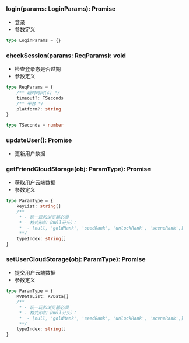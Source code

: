 ### **login(params: LoginParams): Promise**
- 登录
- 参数定义

```typescript
type LoginParams = {}

```


### **checkSession(params: ReqParams): void**
- 检查登录态是否过期
- 参数定义

```typescript
type ReqParams = {
	/** 超时时间(s) */
	timeout?: TSeconds
	/** 平台 */
	platform?: string
}

```


```typescript
type TSeconds = number

```


### **updateUser(): Promise**
- 更新用户数据


### **getFriendCloudStorage(obj: ParamType): Promise**
- 获取用户云端数据
- 参数定义

```typescript
type ParamType = {
	keyList: string[]
	/**
	 * - 玩一玩和浏览器必须
	 * - 格式形如（null开头）：
	 * 	- [null, 'goldRank', 'seedRank', 'unlockRank', 'sceneRank',]
	 **/
	typeIndex: string[]
}

```


### **setUserCloudStorage(obj: ParamType): Promise**
- 提交用户云端数据
- 参数定义

```typescript
type ParamType = {
	KVDataList: KVData[]
	/**
	 * - 玩一玩和浏览器必须
	 * - 格式形如（null开头）：
	 * 	- [null, 'goldRank', 'seedRank', 'unlockRank', 'sceneRank',]
	 **/
	typeIndex: string[]
}

```

